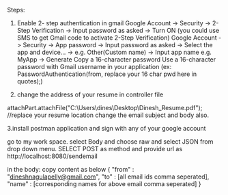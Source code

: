 Steps:

1. Enable 2- step authentication in gmail
Google Account -> Security -> 2-Step Verification -> Input password as asked -> Turn ON (you could use SMS to get Gmail code to activate 2-Step Verification)
Google Account -> Security -> App password -> Input password as asked -> Select the app and device... -> e.g. Other(Custom name) -> Input app name e.g. MyApp -> Generate
Copy a 16-character password
Use a 16-character password with Gmail username in your application  (ex: PasswordAuthentication(from, replace your 16 char pwd here in quotes);)

2. change the address of your resume in controller file

attachPart.attachFile("C:\\Users\\dines\\Desktop\\Dinesh_Resume.pdf"); //replace your resume location
change the email subject and body also.

3.install postman application and sign with any of your google account

go to my work space. 
select Body and choose raw and select JSON from drop down menu.
SELECT POST as method and provide url as http://localhost:8080/sendemail

in the body: 
copy content as below
{
    "from" : "dineshnagulapelly@gmail.com",
    "to" : [all email ids comma seperated],
     "name" : [corresponding names for above email comma seperated]
}

